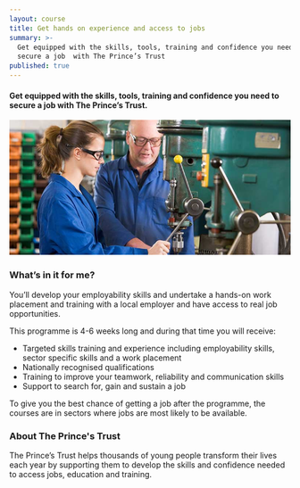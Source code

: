 ```yaml
---
layout: course
title: Get hands on experience and access to jobs
summary: >-
  Get equipped with the skills, tools, training and confidence you need to
  secure a job  with The Prince’s Trust
published: true
---
```


#### Get equipped with the skills, tools, training and confidence you need to secure a job  with The Prince’s Trust.

![Young man shows younger woman how to operate drill](/img/engineering.jpg)

### What’s in it for me?

You’ll develop your employability skills and undertake a hands-on work placement and training with a local employer and have access to real job opportunities. 

This programme is 4-6 weeks long and during that time you will receive:

* Targeted skills training and experience including employability skills, sector specific skills and a work placement 
* Nationally recognised qualifications
* Training to improve your teamwork, reliability and communication skills
* Support to search for, gain and sustain a job

To give you the best chance of getting a job after the programme, the courses are in sectors where jobs are most likely to be available.

### About The Prince's Trust

The Prince’s Trust helps thousands of young people transform their lives each year by supporting them to develop the skills and confidence needed to access jobs, education and training.
